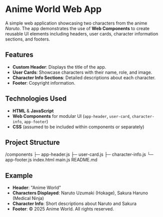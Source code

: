 # Anime World Web App

A simple web application showcasing two characters from the anime *Naruto*. The app demonstrates the use of **Web Components** to create reusable UI elements including headers, user cards, character information sections, and footers.

## Features

- **Custom Header**: Displays the title of the app.
- **User Cards**: Showcase characters with their name, role, and image.
- **Character Info Sections**: Detailed descriptions about each character.
- **Footer**: Copyright information.

## Technologies Used

- **HTML** & **JavaScript**
- **Web Components** for modular UI (`app-header`, `user-card`, `character-info`, `app-footer`)
- **CSS** (assumed to be included within components or separately)

## Project Structure

/components
├─ app-header.js
├─ user-card.js
├─ character-info.js
└─ app-footer.js
index.html
main.js
README.md

## Example

- **Header**: "Anime World"  
- **Characters Displayed**: Naruto Uzumaki (Hokage), Sakura Haruno (Medical Ninja)  
- **Character Info**: Short descriptions about Naruto and Sakura  
- **Footer**: © 2025 Anime World. All rights reserved.

